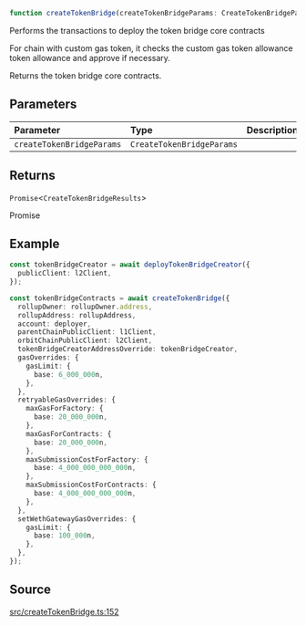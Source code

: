 ```ts
function createTokenBridge(createTokenBridgeParams: CreateTokenBridgeParams): Promise<CreateTokenBridgeResults>
```

Performs the transactions to deploy the token bridge core contracts

For chain with custom gas token, it checks the custom gas token allowance
token allowance and approve if necessary.

Returns the token bridge core contracts.

## Parameters

| Parameter | Type | Description |
| :------ | :------ | :------ |
| `createTokenBridgeParams` | `CreateTokenBridgeParams` |  |

## Returns

`Promise`\<`CreateTokenBridgeResults`\>

Promise<CreateTokenBridgeResults>

## Example

```ts
const tokenBridgeCreator = await deployTokenBridgeCreator({
  publicClient: l2Client,
});

const tokenBridgeContracts = await createTokenBridge({
  rollupOwner: rollupOwner.address,
  rollupAddress: rollupAddress,
  account: deployer,
  parentChainPublicClient: l1Client,
  orbitChainPublicClient: l2Client,
  tokenBridgeCreatorAddressOverride: tokenBridgeCreator,
  gasOverrides: {
    gasLimit: {
      base: 6_000_000n,
    },
  },
  retryableGasOverrides: {
    maxGasForFactory: {
      base: 20_000_000n,
    },
    maxGasForContracts: {
      base: 20_000_000n,
    },
    maxSubmissionCostForFactory: {
      base: 4_000_000_000_000n,
    },
    maxSubmissionCostForContracts: {
      base: 4_000_000_000_000n,
    },
  },
  setWethGatewayGasOverrides: {
    gasLimit: {
      base: 100_000n,
    },
  },
});
```

## Source

[src/createTokenBridge.ts:152](https://github.com/OffchainLabs/arbitrum-orbit-sdk/blob/efea61c53fc08d3a6a336315cc447bc7613aada5/src/createTokenBridge.ts#L152)

